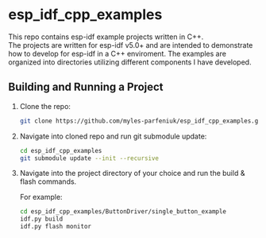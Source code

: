 # esp_idf_cpp_examples
This repo contains esp-idf example projects written in C++.  
The projects are written for esp-idf v5.0+ and are intended to demonstrate how to develop for esp-idf in a C++ enviroment.
The examples are organized into directories utilizing different components I have developed.

## Building and Running a Project

1. Clone the repo:  

   ```sh
   git clone https://github.com/myles-parfeniuk/esp_idf_cpp_examples.git
   ```

2. Navigate into cloned repo and run git submodule update:

   ```sh
   cd esp_idf_cpp_examples
   git submodule update --init --recursive
   ```

3. Navigate into the project directory of your choice and run the 
   build & flash commands. 

   For example:
   
   ```sh
   cd esp_idf_cpp_examples/ButtonDriver/single_button_example
   idf.py build
   idf.py flash monitor
   ```


